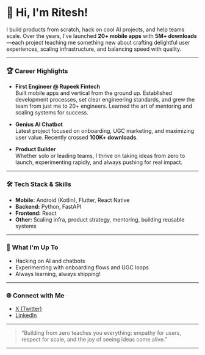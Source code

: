 # 👋 Hi, I'm Ritesh!

I build products from scratch, hack on cool AI projects, and help teams scale. Over the years, I’ve launched **20+ mobile apps** with **5M+ downloads**—each project teaching me something new about crafting delightful user experiences, scaling infrastructure, and balancing speed with quality.

---

### 🏆 Career Highlights

- **First Engineer @ Rupeek Fintech**  
  Built mobile apps and vertical from the ground up. Established development processes, set clear engineering standards, and grew the team from just me to 20+ engineers. Learned the art of mentoring and scaling systems for success.

- **Genius AI Chatbot**  
  Latest project focused on onboarding, UGC marketing, and maximizing user value. Recently crossed **100K+ downloads**.

- **Product Builder**  
  Whether solo or leading teams, I thrive on taking ideas from zero to launch, experimenting rapidly, and always pushing for real impact.

---

### 🛠️ Tech Stack & Skills

- **Mobile:** Android (Kotlin), Flutter, React Native
- **Backend:** Python, FastAPI
- **Frontend:** React
- **Other:** Scaling infra, product strategy, mentoring, building reusable systems

---

### 🚀 What I'm Up To

- Hacking on AI and chatbots  
- Experimenting with onboarding flows and UGC loops  
- Always learning, always shipping!

---

### 🌐 Connect with Me

- [X (Twitter)](https://x.com/riteshr24)  
- [LinkedIn](https://www.linkedin.com/in/ritesh24/)

---

> “Building from zero teaches you everything: empathy for users, respect for scale, and the joy of seeing ideas come alive.”

---

<!--
📈 Fun fact: My apps have reached users in 100+ countries.
💡 Interested in collaboration or mentoring? DM me!
-->
